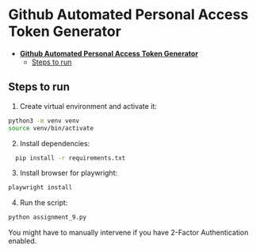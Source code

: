 # **Github Automated Personal Access Token Generator**

<!--toc:start-->
- [**Github Automated Personal Access Token Generator**](#github-automated-personal-access-token-generator)
  - [Steps to run](#steps-to-run)
<!--toc:end-->

## Steps to run

1. Create virtual environment and activate it:

  ```bash
  python3 -m venv venv
  source venv/bin/activate
```

2. Install dependencies:

  ```bash
    pip install -r requirements.txt
```

3. Install browser for playwright:

```bash
playwright install
```

4. Run the script:

```bash
python assignment_9.py
```

You might have to manually intervene if you have 2-Factor Authentication enabled.
